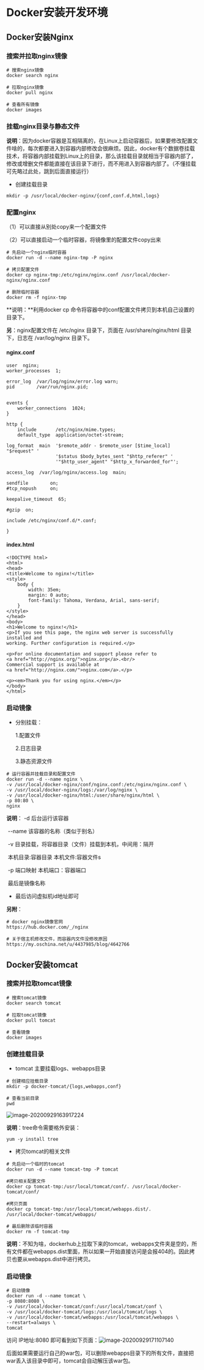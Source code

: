 # Docker安装开发环境



## Docker安装Nginx

### 搜索并拉取nginx镜像

```shell
# 搜索nginx镜像
docker search nginx

# 拉取nginx镜像
docker pull nginx

# 查看所有镜像
docker images
```



### 挂载nginx目录与静态文件

**说明**：因为docker容器是互相隔离的，在Linux上启动容器后，如果要修改配置文件啥的，每次都要进入到容器内部修改会很麻烦。因此，docker有个数据卷挂载技术，将容器内部挂载到Linux上的目录，那么该挂载目录就相当于容器内部了，修改或增删文件都能直接在该目录下进行，而不用进入到容器内部了。（不懂挂载可先略过此处，跳到后面直接运行）



- 创建挂载目录

```shell
mkdir -p /usr/local/docker-nginx/{conf,conf.d,html,logs}
```



### 配置nginx

（1）可以直接从别处copy来一个配置文件

（2）可以直接启动一个临时容器，将镜像里的配置文件copy出来

```shell
# 先启动一个nginx临时容器
docker run -d --name nginx-tmp -P nginx

# 拷贝配置文件
docker cp nginx-tmp:/etc/nginx/nginx.conf /usr/local/docker-nginx/nginx.conf

# 删除临时容器
docker rm -f nginx-tmp
```

**说明：**利用docker cp 命令将容器中的conf配置文件拷贝到本机自己设置的目录下。

**另**：nginx配置文件在 /etc/nginx 目录下，页面在 /usr/share/nginx/html 目录下，日志在 /var/log/nginx 目录下。



#### nginx.conf

```shell
user  nginx;
worker_processes  1;

error_log  /var/log/nginx/error.log warn;
pid        /var/run/nginx.pid;


events {
    worker_connections  1024;
}

http {
    include       /etc/nginx/mime.types;
    default_type  application/octet-stream;

log_format  main  '$remote_addr - $remote_user [$time_local] "$request" '
                  '$status $body_bytes_sent "$http_referer" '
                  '"$http_user_agent" "$http_x_forwarded_for"';

access_log  /var/log/nginx/access.log  main;

sendfile        on;
#tcp_nopush     on;

keepalive_timeout  65;

#gzip  on;

include /etc/nginx/conf.d/*.conf;

}
```



#### index.html

```shell
<!DOCTYPE html>
<html>
<head>
<title>Welcome to nginx!</title>
<style>
    body {
        width: 35em;
        margin: 0 auto;
        font-family: Tahoma, Verdana, Arial, sans-serif;
    }
</style>
</head>
<body>
<h1>Welcome to nginx!</h1>
<p>If you see this page, the nginx web server is successfully installed and
working. Further configuration is required.</p>

<p>For online documentation and support please refer to
<a href="http://nginx.org/">nginx.org</a>.<br/>
Commercial support is available at
<a href="http://nginx.com/">nginx.com</a>.</p>

<p><em>Thank you for using nginx.</em></p>
</body>
</html>
```



### 启动镜像

- 分别挂载：

  1.配置文件

  2.日志目录

  3.静态资源文件

```shell
# 运行容器并挂载目录和配置文件
docker run -d --name nginx \
-v /usr/local/docker-nginx/conf/nginx.conf:/etc/nginx/nginx.conf \
-v /usr/local/docker-nginx/logs:/var/log/nginx \
-v /usr/local/docker-nginx/html:/user/share/nginx/html \
-p 80:80 \
nginx
```

**说明**： -d 后台运行该容器

​			--name 该容器的名称（类似于别名）

​			-v 目录挂载，将容器目录（文件）挂载到本机，中间用：隔开 

​			本机目录:容器目录 本机文件:容器文件s

​			-p 端口映射     	本机端口：容器端口

​			最后是镜像名称

- 最后访问虚拟机id地址即可



**另附**：

```shell
# docker nginx镜像官网
https://hub.docker.com/_/nginx

# 关于宿主机修改文件，而容器内文件没修改原因
https://my.oschina.net/u/4437985/blog/4642766
```



## Docker安装tomcat

### 搜索并拉取tomcat镜像

```shell
# 搜索tomcat镜像
docker search tomcat

# 拉取tomcat镜像
docker pull tomcat

# 查看镜像
docker images
```





### 创建挂载目录

- tomcat 主要挂载logs、webapps目录

```shell
# 创建相应挂载目录
mkdir -p docker-tomcat/{logs,webapps,conf}

# 查看当前目录
pwd
```

  ![image-20200929163917224](images/docker安装环境/image-20200929163917224.png)

**说明**：tree命令需要格外安装： 

```shell
yum -y install tree
```



- 拷贝tomcat的相关文件

```shell
# 先启动一个临时的tomcat
docker run -d --name tomcat-tmp -P tomcat

#拷贝相关配置文件
docker cp tomcat-tmp:/usr/local/tomcat/conf/. /usr/local/docker-tomcat/conf/

#拷贝页面 
docker cp tomcat-tmp:/usr/local/tomcat/webapps.dist/. /usr/local/docker-tomcat/webapps/

# 最后删除该临时容器
docker rm -f tomcat-tmp
```

**说明**：不知为啥，dockerhub上拉取下来的tomcat，webapps文件夹是空的，所有文件都在webapps.dist里面，所以如果一开始直接访问是会报404的。因此拷贝也要从webapps.dist中进行拷贝。



### 启动镜像

```shell
# 启动镜像
docker run -d --name tomcat \
-p 8080:8080 \
-v /usr/local/docker-tomcat/conf:/usr/local/tomcat/conf \
-v /usr/local/docker-tomcat/logs:/usr/local/tomcat/logs \
-v /usr/local/docker-tomcat/webapps:/usr/local/tomcat/webapps \
--restart=always \
tomcat
```



访问 IP地址:8080 即可看到如下页面：![image-20200929171107140](images/docker安装环境/image-20200929171107140.png)

后面如果需要运行自己的war包，可以删除webapps目录下的所有文件，直接把war丢入该目录中即可，tomcat会自动解压该war包。